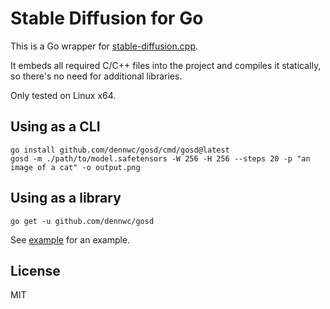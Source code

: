 # Stable Diffusion for Go

This is a Go wrapper for [stable-diffusion.cpp](https://github.com/leejet/stable-diffusion.cpp).

It embeds all required C/C++ files into the project and compiles it statically, so there's no need for additional libraries.

Only tested on Linux x64.

## Using as a CLI

```shell
go install github.com/dennwc/gosd/cmd/gosd@latest
gosd -m ./path/to/model.safetensors -W 256 -H 256 --steps 20 -p "an image of a cat" -o output.png
```

## Using as a library

```shell
go get -u github.com/dennwc/gosd
```

See [example](./main.go) for an example.

## License

MIT